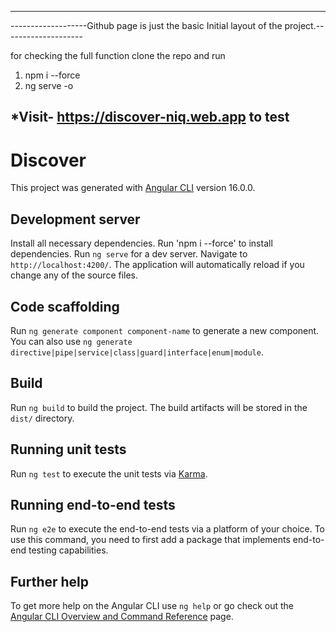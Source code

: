 ---------------------------------------------------------------------------------------------------
-------------------Github page is just the basic Initial layout of the project.--------------------

for checking the full function clone the repo and run 
1. npm i --force
2. ng serve -o

*Visit- https://discover-niq.web.app to test
----------------------------------------------------------------------------------------------------
# Discover

This project was generated with [Angular CLI](https://github.com/angular/angular-cli) version 16.0.0.

## Development server

Install all necessary dependencies. Run 'npm i --force' to install dependencies.
Run `ng serve` for a dev server. Navigate to `http://localhost:4200/`. The application will automatically reload if you change any of the source files.

## Code scaffolding

Run `ng generate component component-name` to generate a new component. You can also use `ng generate directive|pipe|service|class|guard|interface|enum|module`.

## Build

Run `ng build` to build the project. The build artifacts will be stored in the `dist/` directory.

## Running unit tests

Run `ng test` to execute the unit tests via [Karma](https://karma-runner.github.io).

## Running end-to-end tests

Run `ng e2e` to execute the end-to-end tests via a platform of your choice. To use this command, you need to first add a package that implements end-to-end testing capabilities.

## Further help

To get more help on the Angular CLI use `ng help` or go check out the [Angular CLI Overview and Command Reference](https://angular.io/cli) page.
